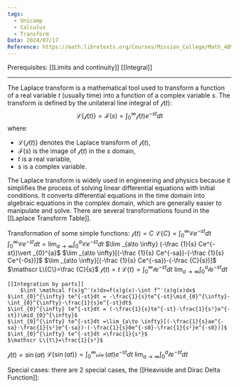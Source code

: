 ```yaml
---
tags:
  - Unicamp
  - Calculus
  - Transform
Data: 2024/07/17
Reference: https://math.libretexts.org/Courses/Mission_College/Math_4B%3A_Differential_Equations_(Kravets)/07%3A_Laplace_Transforms/7.01%3A_Introduction_to_the_Laplace_Transform
---
```

Prerequisites:
	[[Limits and continuity]]
	[[Integral]]

---
The Laplace transform is a mathematical tool used to transform a function of a real variable $t$ (usually time) into a function of a complex variable $s$. The transform is defined by the unilateral line integral of $\mathcal f(t)$:
$$\mathscr L\{\mathcal f(t)\}=
\mathcal F(s)=
\int _0 ^\infty \mathcal f(t)e^{-st}dt
$$
where:

- $\mathscr L\{\mathcal f(t)\}$ denotes the Laplace transform of $\mathcal f(t)$,
- $\mathcal F(s)$ is the image of $\mathcal f(t)$ in the $s$ domain,
- $t$ is a real variable,
- $s$ is a complex variable.

The Laplace transform is widely used in engineering and physics because it simplifies the process of solving linear differential equations with initial conditions. It converts differential equations in the time domain into algebraic equations in the complex domain, which are generally easier to manipulate and solve.
There are several transformations found in the [[Laplace Transform Table]].

Transformation of some simple functions:
$\mathcal f(t)=C$
	$\mathscr L\{C\}=\int _0 ^\infty \mathcal Ce^{-st}dt$
	$\int _0 ^\infty \mathcal Ce^{-st}dt=\lim _{a\to \infty} \int _0 ^a \mathcal Ce^{-st}dt$
	$\lim _{a\to \infty} (-\frac {1}{s} Ce^{-st})\vert _{0}^{a}$
	$\lim _{a\to \infty}[(-\frac {1}{s} Ce^{-sa})-(-\frac {1}{s} Ce^{-0s})]$
	$\lim _{a\to \infty}[(-\frac {1}{s} Ce^{-sa})-(-\frac {C}{s})]$
	$\mathscr L\{C\}=\frac {C}{s}$
$\mathcal f(t)=t$
	$\mathscr L\{t\}=\int _0 ^\infty \mathcal te^{-st}dt$
	$\lim _{a\to \infty} \int _0 ^a \mathcal te^{-st}dt$
	
	[[Integration by parts]]
		$\int \mathcal f(x)g^′(x)dx=f(x)g(x)-\int f^′(x)g(x)dx$
	$\int_{0}^{\infty} te^{-st}dt = -\frac{1}{s}te^{-st}\mid_{0}^{\infty}-\int_{0}^{\infty}-\frac{1}{s}e^{-st}dt$
	$\int_{0}^{\infty} te^{-st}dt = (-\frac{1}{s}te^{-st}-\frac{1}{s²}e^{-st})\mid_{0}^{\infty}$
	$\int_{0}^{\infty} te^{-st}dt =\lim_{a\to \infty}[(-\frac{1}{s}ae^{-sa}-\frac{1}{s²}e^{-sa})-(-\frac{1}{s}0e^{-s0}-\frac{1}{s²}e^{-s0})]$
	$\int_{0}^{\infty} te^{-st}dt =\frac{1}{s²}$
	$\mathscr L\{t\}=\frac{1}{s²}$
$\mathcal f(t)=\sin(at)$
	$\mathscr L\{\sin(at)\}=\int _0 ^\infty \mathcal \sin(at)e^{-st}dt$
	$\lim _{a\to \infty} \int _0 ^a \mathcal te^{-st}dt$
	

Special cases:
there are 2 special cases, the [[Heaviside and Dirac Delta Function]]:



